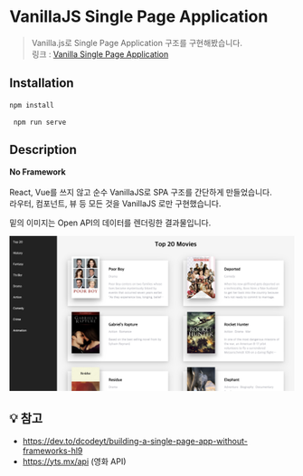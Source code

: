 # VanillaJS Single Page Application

> Vanilla.js로 Single Page Application 구조를 구현해봤습니다. <Br/>
> 링크 : [Vanilla Single Page Application](https://www.youtube.com/watch?v=6BozpmSjk-Y&feature=emb_title)

## Installation
```
npm install
```
```
 npm run serve
```

## Description

 **No Framework** <Br/><Br/>
React, Vue를 쓰지 않고 순수 VanillaJS로 SPA 구조를 간단하게 만들었습니다.<br/>
라우터, 컴포넌트, 뷰 등 모든 것을 VanillaJS 로만 구현했습니다.

밑의 이미지는 Open API의 데이터를 렌더링한 결과물입니다.

![ex_screenshot](./docs/image.png)

## 💡 참고 

- https://dev.to/dcodeyt/building-a-single-page-app-without-frameworks-hl9
- https://yts.mx/api (영화 API)
